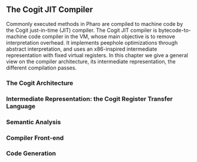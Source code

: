 ## The Cogit JIT Compiler

Commonly executed methods in Pharo are compiled to machine code by the Cogit just-in-time (JIT) compiler.
The Cogit JIT compiler is bytecode-to-machine code compiler in the VM, whose main objective is to remove interpretation overhead.
It implements peephole optimizations through abstract interpretation, and uses an x86-inspired intermediate representation with fixed virtual registers.
In this chapter we give a general view on the compiler architecture, its intermediate representation, the different compilation passes.

### The Cogit Architecture

### Intermediate Representation: the Cogit Register Transfer Language

### Semantic Analysis

### Compiler Front-end

### Code Generation